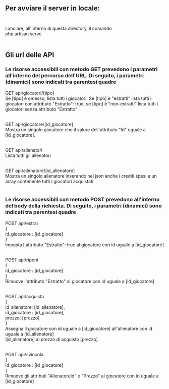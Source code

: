## Per avviare il server in locale:<br /><br />
Lanciare, all'interno di questa directory, il comando <br />
php artisan serve<br /><br />

## Gli url delle API<br />

### Le risorse accessibili con metodo GET prevedono i parametri all'interno del percorso dell'URL. Di seguito, i parametri (dinamici) sono indicati tra parentesi quadre
GET api/giocatori/[tipo]<br />
Se [tipo] è omesso, lista tutti i giocatori. Se [tipo] è "estratti" lista tutti i giocatori con attributo "Estratto": true, se [tipo] è "non-estratti" lista tutti i giocatori senza attributo "Estratto"<br /><br />

GET api/giocatore/[id_giocatore]<br />
Mostra un singolo giocatore che il valore dell'attributo "Id" uguale a [id_giocatore].<br /><br />

GET api/allenatori<br />
Lista tutti gli allenatori<br /><br />

GET api/allenatore/[id_allenatore]<br />
Mostra un singolo allenatore inserendo nel json anche i crediti spesi e un array contenente tutti i giocatori acquistati<br /><br />


### Le risorse accessibili con metodo POST prevedono all'interno del body della richiesta. Di seguito, i parametri (dinamici) sono indicati tra parentesi quadre
POST api/estrai<br />
{<br />
    id_giocatore : [id_giocatore]<br />
}<br />
Imposta l'attributo "Estratto": true al giocatore con id uguale a [id_giocatore]<br /><br />

POST api/riponi<br />
{<br />
    id_giocatore : [id_giocatore]<br />
}<br />
Rimuove l'attributo "Estratto" al giocatore con id uguale a [id_giocatore]<br /><br />

POST api/acquista<br />
{<br />
    id_allenatore: [id_allenatore],<br />
    id_giocatore : [id_giocatore],<br />
    prezzo: [prezzo]<br />
}<br />
Assegna il giocatore con id uguale a [id_giocatore] all'allenatore con id uguale a [id_allenatore]<br />[id_allenatore] al prezzo di acquisto [prezzo]<br /><br />

POST api/svincola<br />
{<br />
    id_giocatore : [id_giocatore]<br />
}<br />
Rimuove gli attributi "AllenatoreId" e "Prezzo" al giocatore con id uguale a [id_giocatore]